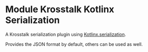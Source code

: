 # Module Krosstalk Kotlinx Serialization

A Krosstalk serialization plugin using [Kotlinx.serialization](https://github.com/Kotlin/kotlinx.serialization).

Provides the JSON format by default, others can be used as well.